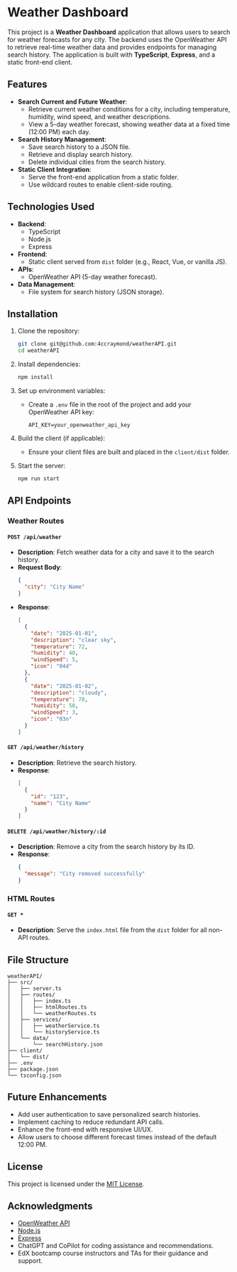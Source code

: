 # Weather Dashboard

This project is a **Weather Dashboard** application that allows users to search for weather forecasts for any city. The backend uses the OpenWeather API to retrieve real-time weather data and provides endpoints for managing search history. The application is built with **TypeScript**, **Express**, and a static front-end client.

## Features

- **Search Current and Future Weather**:
  - Retrieve current weather conditions for a city, including temperature, humidity, wind speed, and weather descriptions.
  - View a 5-day weather forecast, showing weather data at a fixed time (12:00 PM) each day.
- **Search History Management**:
  - Save search history to a JSON file.
  - Retrieve and display search history.
  - Delete individual cities from the search history.
- **Static Client Integration**:
  - Serve the front-end application from a static folder.
  - Use wildcard routes to enable client-side routing.

## Technologies Used

- **Backend**:
  - TypeScript
  - Node.js
  - Express
- **Frontend**:
  - Static client served from `dist` folder (e.g., React, Vue, or vanilla JS).
- **APIs**:
  - OpenWeather API (5-day weather forecast).
- **Data Management**:
  - File system for search history (JSON storage).

## Installation

1. Clone the repository:
   ```bash
   git clone git@github.com:4ccraymond/weatherAPI.git
   cd weatherAPI
   ```

2. Install dependencies:
   ```bash
   npm install
   ```

3. Set up environment variables:
   - Create a `.env` file in the root of the project and add your OpenWeather API key:
     ```env
     API_KEY=your_openweather_api_key
     ```

4. Build the client (if applicable):
   - Ensure your client files are built and placed in the `client/dist` folder.

5. Start the server:
   ```bash
   npm run start
   ```

## API Endpoints

### Weather Routes

#### `POST /api/weather`
- **Description**: Fetch weather data for a city and save it to the search history.
- **Request Body**:
  ```json
  {
    "city": "City Name"
  }
  ```
- **Response**:
  ```json
  [
    {
      "date": "2025-01-01",
      "description": "clear sky",
      "temperature": 72,
      "humidity": 40,
      "windSpeed": 5,
      "icon": "04d"
    },
    {
      "date": "2025-01-02",
      "description": "cloudy",
      "temperature": 70,
      "humidity": 50,
      "windSpeed": 3,
      "icon": "03n"
    }
  ]
  ```

#### `GET /api/weather/history`
- **Description**: Retrieve the search history.
- **Response**:
  ```json
  [
    {
      "id": "123",
      "name": "City Name"
    }
  ]
  ```

#### `DELETE /api/weather/history/:id`
- **Description**: Remove a city from the search history by its ID.
- **Response**:
  ```json
  {
    "message": "City removed successfully"
  }
  ```

### HTML Routes

#### `GET *`
- **Description**: Serve the `index.html` file from the `dist` folder for all non-API routes.

## File Structure

```
weatherAPI/
├── src/
│   ├── server.ts
│   ├── routes/
│   │   ├── index.ts
│   │   ├── htmlRoutes.ts
│   │   └── weatherRoutes.ts
│   ├── services/
│   │   ├── weatherService.ts
│   │   └── historyService.ts
│   └── data/
│       └── searchHistory.json
├── client/
│   └── dist/
├── .env
├── package.json
└── tsconfig.json
```

## Future Enhancements

- Add user authentication to save personalized search histories.
- Implement caching to reduce redundant API calls.
- Enhance the front-end with responsive UI/UX.
- Allow users to choose different forecast times instead of the default 12:00 PM.

## License

This project is licensed under the [MIT License](LICENSE).

## Acknowledgments

- [OpenWeather API](https://openweathermap.org/)
- [Node.js](https://nodejs.org/)
- [Express](https://expressjs.com/)
- ChatGPT and CoPilot for coding assistance and recommendations.
- EdX bootcamp course instructors and TAs for their guidance and support.

